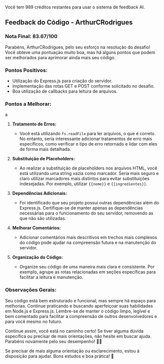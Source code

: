 Você tem 989 créditos restantes para usar o sistema de feedback AI.
## Feedback do Código - ArthurCRodrigues

### Nota Final: 83.67/100

Parabéns, ArthurCRodrigues, pelo seu esforço na resolução do desafio! Você obteve uma pontuação muito boa, mas há alguns pontos que podem ser melhorados para aprimorar ainda mais seu código.

### Pontos Positivos:
- Utilização do Express.js para criação do servidor.
- Implementação das rotas GET e POST conforme solicitado no desafio.
- Boa utilização de callbacks para leitura de arquivos.

### Pontos a Melhorar:
a
1. **Tratamento de Erros:**
   - Você está utilizando `fs.readFile` para ler arquivos, o que é correto. No entanto, seria interessante adicionar tratamentos de erro mais específicos, como verificar o tipo de erro retornado e lidar com eles de forma mais detalhada.

2. **Substituição de Placeholders:**
   - Ao realizar a substituição de placeholders nos arquivos HTML, você está utilizando uma string vazia como marcador. Seria mais seguro e claro utilizar marcadores mais distintos para evitar substituições indesejadas. Por exemplo, utilizar `{{nome}}` e `{{ingredientes}}`.

3. **Dependências Adicionais:**
   - Foi identificado que seu projeto possui outras dependências além do Express.js. Certifique-se de manter apenas as dependências necessárias para o funcionamento do seu servidor, removendo as que não são utilizadas.

4. **Melhorar Comentários:**
   - Adicionar comentários mais descritivos em trechos mais complexos do código pode ajudar na compreensão futura e na manutenção do servidor.

5. **Organização do Código:**
   - Organize seu código de uma maneira mais clara e consistente. Por exemplo, agrupe as rotas relacionadas em seções específicas para facilitar a leitura e manutenção.

### Observações Gerais:
Seu código está bem estruturado e funcional, mas sempre há espaço para melhorias. Continue praticando e buscando aperfeiçoar suas habilidades em Node.js e Express.js. Lembre-se de manter o código limpo, legível e bem comentado para facilitar a compreensão de outros desenvolvedores e para você mesmo no futuro.

Continue assim, você está no caminho certo! Se tiver alguma dúvida específica ou precisar de mais orientações, não hesite em buscar ajuda. Parabéns novamente pelo seu desempenho! 👏🚀

Se precisar de mais alguma orientação ou esclarecimento, estou à disposição para ajudar. Bons estudos e boa prática! 🌟
